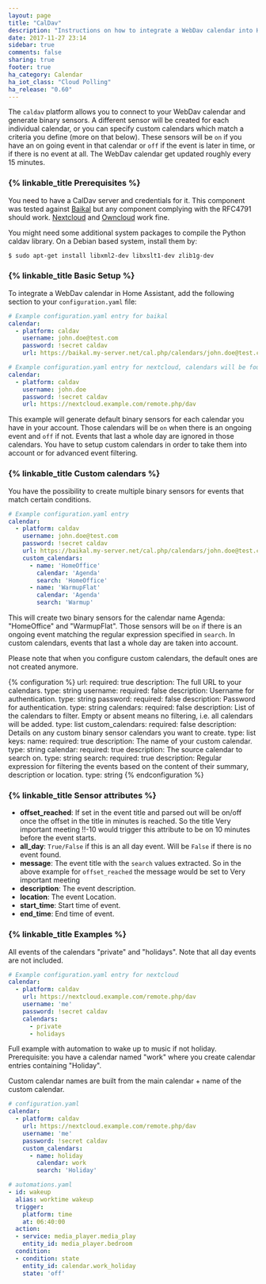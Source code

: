 ```yaml
---
layout: page
title: "CalDav"
description: "Instructions on how to integrate a WebDav calendar into Home Assistant."
date: 2017-11-27 23:14
sidebar: true
comments: false
sharing: true
footer: true
ha_category: Calendar
ha_iot_class: "Cloud Polling"
ha_release: "0.60"
---
```



The `caldav` platform allows you to connect to your WebDav calendar and generate binary sensors. A different sensor will be created for each individual calendar, or you can specify custom calendars which match a criteria you define (more on that below). These sensors will be `on` if you have an on going event in that calendar or `off` if the event is later in time, or if there is no event at all. The WebDav calendar get updated roughly every 15 minutes.

### {% linkable_title Prerequisites %}

You need to have a CalDav server and credentials for it. This component was tested against [Baikal](http://sabre.io/baikal/) but any component complying with the RFC4791 should work. [Nextcloud](https://nextcloud.com/) and [Owncloud](https://owncloud.org/) work fine.

You might need some additional system packages to compile the Python caldav library. On a Debian based system, install them by:

```bash
$ sudo apt-get install libxml2-dev libxslt1-dev zlib1g-dev
```

### {% linkable_title Basic Setup %}

To integrate a WebDav calendar in Home Assistant, add the following section to your `configuration.yaml` file:

```yaml
# Example configuration.yaml entry for baikal
calendar:
  - platform: caldav
    username: john.doe@test.com
    password: !secret caldav
    url: https://baikal.my-server.net/cal.php/calendars/john.doe@test.com/default
```

```yaml
# Example configuration.yaml entry for nextcloud, calendars will be found automatically
calendar:
  - platform: caldav
    username: john.doe
    password: !secret caldav
    url: https://nextcloud.example.com/remote.php/dav
```

This example will generate default binary sensors for each calendar you have in your account. Those calendars will be `on` when there is an ongoing event and `off` if not. Events that last a whole day are ignored in those calendars. You have to setup custom calendars in order to take them into account or for advanced event filtering.


### {% linkable_title Custom calendars %}

You have the possibility to create multiple binary sensors for events that match certain conditions.

```yaml
# Example configuration.yaml entry
calendar:
  - platform: caldav
    username: john.doe@test.com
    password: !secret caldav
    url: https://baikal.my-server.net/cal.php/calendars/john.doe@test.com/default
    custom_calendars:
      - name: 'HomeOffice'
        calendar: 'Agenda'
        search: 'HomeOffice'
      - name: 'WarmupFlat'
        calendar: 'Agenda'
        search: 'Warmup'
```

This will create two binary sensors for the calendar name Agenda: "HomeOffice" and "WarmupFlat". Those sensors will be `on` if there is an ongoing event matching the regular expression specified in `search`. In custom calendars, events that last a whole day are taken into account.

Please note that when you configure custom calendars, the default ones are not created anymore.

{% configuration %}
url:
  required: true
  description: The full URL to your calendars.
  type: string
username:
  required: false
  description: Username for authentication.
  type: string
password:
  required: false
  description: Password for authentication.
  type: string
calendars:
  required: false
  description: List of the calendars to filter. Empty or absent means no filtering, i.e. all calendars will be added.
  type: list
custom_calendars:
  required: false
  description: Details on any custom binary sensor calendars you want to create.
  type: list
  keys:
    name:
      required: true
      description: The name of your custom calendar.
      type: string
    calendar:
      required: true
      description: The source calendar to search on.
      type: string
    search:
      required: true
      description: Regular expression for filtering the events based on the content of their summary, description or location.
      type: string
{% endconfiguration %}


### {% linkable_title Sensor attributes %}

 - **offset_reached**: If set in the event title and parsed out will be on/off once the offset in the title in minutes is reached. So the title Very important meeting !!-10 would trigger this attribute to be on 10 minutes before the event starts.
 - **all_day**: `True/False` if this is an all day event. Will be `False` if there is no event found.
 - **message**: The event title with the `search` values extracted. So in the above example for `offset_reached` the message would be set to Very important meeting
 - **description**: The event description.
 - **location**: The event Location.
 - **start_time**: Start time of event.
 - **end_time**: End time of event.

### {% linkable_title Examples %}

All events of the calendars "private" and "holidays". Note that all day events are not included.
```yaml
# Example configuration.yaml entry for nextcloud
calendar:
  - platform: caldav
    url: https://nextcloud.example.com/remote.php/dav
    username: 'me'
    password: !secret caldav
    calendars:
      - private
      - holidays
```

Full example with automation to wake up to music if not holiday. Prerequisite: you have a calendar named "work" where you create calendar entries containing "Holiday".

Custom calendar names are built from the main calendar + name of the custom calendar.

```yaml
# configuration.yaml
calendar:
  - platform: caldav
    url: https://nextcloud.example.com/remote.php/dav
    username: 'me'
    password: !secret caldav
    custom_calendars:
      - name: holiday
        calendar: work
        search: 'Holiday'

# automations.yaml
- id: wakeup
  alias: worktime wakeup
  trigger:
    platform: time
    at: 06:40:00
  action:
  - service: media_player.media_play
    entity_id: media_player.bedroom
  condition:
  - condition: state
    entity_id: calendar.work_holiday
    state: 'off'

```
